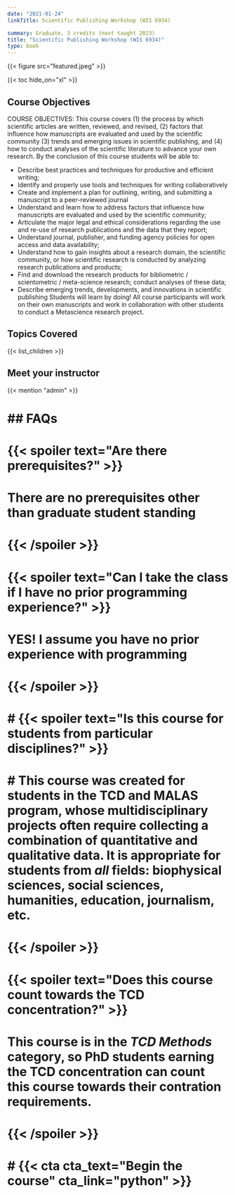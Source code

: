 ```yaml
---
date: "2021-01-24"
linkTitle: Scientific Publishing Workshop (WIS 6934)

summary: Graduate, 3 credits (next taught 2023)
title: "Scientific Publishing Workshop (WIS 6934)"
type: book
---
```


{{< figure src="featured.jpeg" >}}

{{< toc hide_on="xl" >}}

## Course Objectives  
COURSE OBJECTIVES:  This course covers (1) the process by which scientific articles are written, reviewed, and revised, (2) factors that influence how manuscripts are evaluated and used by the scientific community (3) trends and emerging issues in scientific publishing, and (4) how to conduct analyses of the scientific literature to advance your own research. By the conclusion of this course students will be able to:

*	Describe best practices and techniques for productive and efficient writing;
*	Identify and properly use tools and techniques for writing collaboratively 
*	Create and implement a plan for outlining, writing, and submitting a manuscript to a peer-reviewed journal
*	Understand and learn how to address factors that influence how manuscripts are evaluated and used by the scientific community;
*	Articulate the major legal and ethical considerations regarding the use and re-use of research publications and the data that they report;
*	Understand journal, publisher, and funding agency policies for open access and data availability; 
*	Understand how to gain insights about a research domain, the scientific community, or how scientific research is conducted by analyzing research publications and products;
*	Find and download the research products for bibliometric / scientometric / meta-science research; conduct analyses of these data;
*	Describe emerging trends, developments, and innovations in scientific publishing
Students will learn by doing! All course participants will work on their own manuscripts and work in collaboration with other students to conduct a Metascience research project.  

## Topics Covered

{{< list_children >}}

## Meet your instructor

{{< mention "admin" >}}

# ## FAQs
# 
# {{< spoiler text="Are there prerequisites?" >}}
# There are no prerequisites other than graduate student standing
# {{< /spoiler >}}
# 
# {{< spoiler text="Can I take the class if I have no prior programming experience?" >}}
# YES! I assume you have no prior experience with programming
# {{< /spoiler >}}
# 
# # {{< spoiler text="Is this course for students from particular disciplines?" >}}
# # This course was created for students in the TCD and MALAS program, whose multidisciplinary projects often require collecting a combination of quantitative and qualitative data. It is appropriate for students from *all* fields: biophysical sciences, social sciences, humanities, education, journalism, etc. 
# {{< /spoiler >}}
# 
# {{< spoiler text="Does this course count towards the TCD concentration?" >}}
# This course is in the _TCD Methods_ category, so PhD students earning the TCD concentration can count this course towards their contration requirements.
# {{< /spoiler >}}
# 
# # {{< cta cta_text="Begin the course" cta_link="python" >}}
